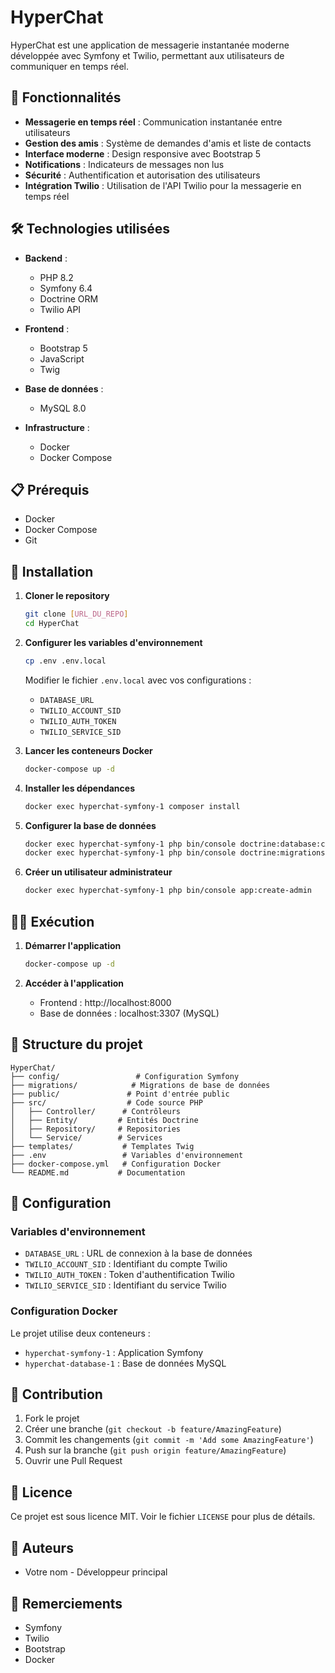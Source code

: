 # HyperChat

HyperChat est une application de messagerie instantanée moderne développée avec Symfony et Twilio, permettant aux utilisateurs de communiquer en temps réel.

## 🚀 Fonctionnalités

- **Messagerie en temps réel** : Communication instantanée entre utilisateurs
- **Gestion des amis** : Système de demandes d'amis et liste de contacts
- **Interface moderne** : Design responsive avec Bootstrap 5
- **Notifications** : Indicateurs de messages non lus
- **Sécurité** : Authentification et autorisation des utilisateurs
- **Intégration Twilio** : Utilisation de l'API Twilio pour la messagerie en temps réel

## 🛠️ Technologies utilisées

- **Backend** :
  - PHP 8.2
  - Symfony 6.4
  - Doctrine ORM
  - Twilio API

- **Frontend** :
  - Bootstrap 5
  - JavaScript
  - Twig

- **Base de données** :
  - MySQL 8.0

- **Infrastructure** :
  - Docker
  - Docker Compose

## 📋 Prérequis

- Docker
- Docker Compose
- Git

## 🚀 Installation

1. **Cloner le repository**
   ```bash
   git clone [URL_DU_REPO]
   cd HyperChat
   ```

2. **Configurer les variables d'environnement**
   ```bash
   cp .env .env.local
   ```
   Modifier le fichier `.env.local` avec vos configurations :
   - `DATABASE_URL`
   - `TWILIO_ACCOUNT_SID`
   - `TWILIO_AUTH_TOKEN`
   - `TWILIO_SERVICE_SID`

3. **Lancer les conteneurs Docker**
   ```bash
   docker-compose up -d
   ```

4. **Installer les dépendances**
   ```bash
   docker exec hyperchat-symfony-1 composer install
   ```

5. **Configurer la base de données**
   ```bash
   docker exec hyperchat-symfony-1 php bin/console doctrine:database:create
   docker exec hyperchat-symfony-1 php bin/console doctrine:migrations:migrate
   ```

6. **Créer un utilisateur administrateur**
   ```bash
   docker exec hyperchat-symfony-1 php bin/console app:create-admin
   ```

## 🏃‍♂️ Exécution

1. **Démarrer l'application**
   ```bash
   docker-compose up -d
   ```

2. **Accéder à l'application**
   - Frontend : http://localhost:8000
   - Base de données : localhost:3307 (MySQL)

## 📁 Structure du projet

```
HyperChat/
├── config/                 # Configuration Symfony
├── migrations/            # Migrations de base de données
├── public/               # Point d'entrée public
├── src/                  # Code source PHP
│   ├── Controller/      # Contrôleurs
│   ├── Entity/         # Entités Doctrine
│   ├── Repository/     # Repositories
│   └── Service/        # Services
├── templates/           # Templates Twig
├── .env                 # Variables d'environnement
├── docker-compose.yml   # Configuration Docker
└── README.md           # Documentation
```

## 🔧 Configuration

### Variables d'environnement

- `DATABASE_URL` : URL de connexion à la base de données
- `TWILIO_ACCOUNT_SID` : Identifiant du compte Twilio
- `TWILIO_AUTH_TOKEN` : Token d'authentification Twilio
- `TWILIO_SERVICE_SID` : Identifiant du service Twilio

### Configuration Docker

Le projet utilise deux conteneurs :
- `hyperchat-symfony-1` : Application Symfony
- `hyperchat-database-1` : Base de données MySQL

## 🤝 Contribution

1. Fork le projet
2. Créer une branche (`git checkout -b feature/AmazingFeature`)
3. Commit les changements (`git commit -m 'Add some AmazingFeature'`)
4. Push sur la branche (`git push origin feature/AmazingFeature`)
5. Ouvrir une Pull Request

## 📝 Licence

Ce projet est sous licence MIT. Voir le fichier `LICENSE` pour plus de détails.

## 👥 Auteurs

- Votre nom - Développeur principal

## 🙏 Remerciements

- Symfony
- Twilio
- Bootstrap
- Docker
